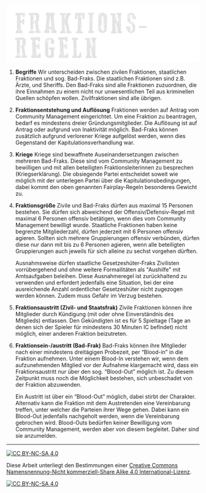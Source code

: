 ![headerimage: community-regeln](../0_assets/images/fraktionsregeln.png?raw=true)

1. **Begriffe**
    Wir unterscheiden zwischen zivilen Fraktionen, staatlichen Fraktionen und sog. Bad-Fraks. Die staatlichen Fraktionen sind z.B. Ärzte, und Sheriffs. Den Bad-Fraks sind alle Fraktionen zuzuordnen, die ihre Einnahmen zu einem nicht nur unwesentlichen Teil aus kriminellen Quellen schöpfen wollen. Zivilfraktionen sind alle übrigen.

2. **Fraktionsentstehung und Auflösung**
    Fraktionen werden auf Antrag vom Community Management eingerichtet. Um eine Fraktion zu beantragen, bedarf es mindestens dreier Gründungsmitglieder. Die Auflösung ist auf Antrag oder aufgrund von Inaktivität möglich. Bad-Fraks können zusätzlich aufgrund verlorener Kriege aufgelöst werden, wenn dies Gegenstand der Kapitulationsverhandlung war. 

3. **Kriege**
    Kriege sind bewaffnete Auseinandersetzungen zwischen mehreren Bad-Fraks. Diese sind vom Community Management zu bewilligen und mit allen beteiligten Fraktionsleiterinnen zu besprechen (Kriegserklärung). Die obsiegende Partei entscheidet soweit wie möglich mit der unterlegen Partei über die Kapitulationsbedingungen, dabei kommt den oben genannten Fairplay-Regeln besonderes Gewicht zu.

4. **Fraktionsgröße**
    Zivile und Bad-Fraks dürfen aus maximal 15 Personen bestehen. Sie dürfen sich abweichend der Offensiv/Defensiv-Regel mit maximal 6 Personen offensiv betätigen, wenn dies vom Community Management bewilligt wurde. Staatliche Fraktionen haben keine begrenzte Mitgliederzahl, dürfen jederzeit mit 6 Personen offensiv agieren. Sollten sich mehrere Gruppierungen offensiv verbünden, dürfen diese nur dann mit bis zu 6 Personen agieren, wenn alle beteiligten Gruppierungen auch jeweils für sich alleine zu sechst vorgehen dürften.

    Ausnahmsweise dürfen staatliche Gesetzeshüter-Fraks Zivilisten vorrübergehend und ohne weitere Formailitäten als "Aushilfe" mit Amtsaufgaben beleihen. Diese Ausnahmeregel ist zurückhaltend zu verwenden und erfordert jedenfalls eine Situation, bei der eine ausreichende Anzahl ordentlicher Gesetzeshüter nicht zugezogen werden können. Zudem muss Gefahr im Verzug bestehen.

5. **Fraktionsaustritt (Zivil- und Staatsfrak)**
    Zivile Fraktionen können ihre Mitglieder durch Kündigung (mit oder ohne Einverständnis des Mitglieds) entlassen. Den Gekündigten ist es für 5 Spieltage (Tage an denen sich der Spieler für mindestens 30 Minuten IC befindet) nicht möglich, einer anderen Fraktion beizutreten.

6. **Fraktionsein-/austritt (Bad-Frak)**
    Bad-Fraks können ihre Mitglieder nach einer mindestens dreitägigen Probezeit, per “Blood-in” in die Fraktion aufnehmen. Unter einem Blood-In verstehen wir, wenn dem aufzunehmenden Mitglied vor der Aufnahme klargemacht wird, dass ein Fraktionsaustritt nur über den sog. “Blood-Out” möglich ist. Zu diesem Zeitpunkt muss noch die Möglichkeit bestehen, sich unbeschadet von der Fraktion abzuwenden.

    Ein Austritt ist über ein “Blood-Out” möglich, dabei stirbt der Charakter. Alternativ kann die Fraktion mit dem Austretenden eine Vereinbarung treffen, unter welcher die Parteien ihrer Wege gehen. Dabei kann ein Blood-Out jedenfalls nachgeholt werden, wenn die Vereinbarung gebrochen wird. Blood-Outs bedürfen keiner Bewilligung vom Community Management, werden aber von diesem begleitet. Daher sind sie anzumelden.





---
[![CC BY-NC-SA 4.0][cc-by-nc-sa-shield]][cc-by-nc-sa]

Diese Arbeit unterliegt den Bestimmungen einer
[Creative Commons Namensnennung-Nicht kommerziell-Share Alike 4.0 International-Lizenz](../LICENSE).

[![CC BY-NC-SA 4.0][cc-by-nc-sa-image]][cc-by-nc-sa]

[cc-by-nc-sa]: http://creativecommons.org/licenses/by-nc-sa/4.0/deed.de
[cc-by-nc-sa-image]: https://licensebuttons.net/l/by-nc-sa/4.0/88x31.png
[cc-by-nc-sa-shield]: https://img.shields.io/badge/License-CC%20BY--NC--SA%204.0-ff800d.svg